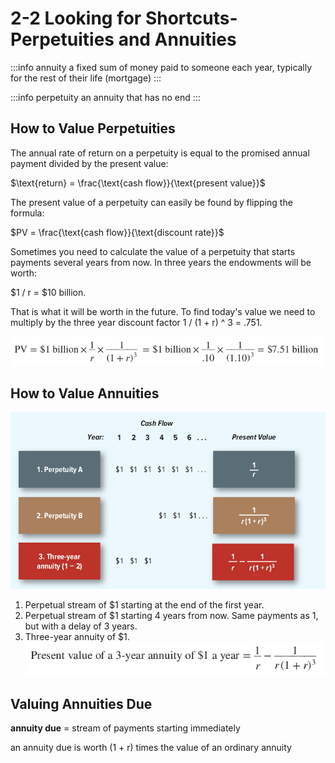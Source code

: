 # 2-2 Looking for Shortcuts-Perpetuities and Annuities

:::info annuity
a fixed sum of money paid to someone each year, typically for the rest of their life (mortgage)
:::

:::info perpetuity
an annuity that has no end
:::

## How to Value Perpetuities
The annual rate of return on a perpetuity is equal to the promised annual payment divided by the present value: 

$\text{return} = \frac{\text{cash flow}}{\text{present value}}$

The present value of a perpetuity can easily be found by flipping the formula:

$PV = \frac{\text{cash flow}}{\text{discount rate}}$

Sometimes you need to calculate the value of a perpetuity that starts payments several years from now. In three years the endowments will be worth:

$1 / r = $10 billion.

That is what it will be worth in the future. To find today's value we need to multiply by the three year discount factor 1 / (1 + r) ^ 3 = .751. 

![futurecheck](../../img/futurecheck.png)

## How to Value Annuities
![calculateannuity](../../img/annuity.png)

1. Perpetual stream of $1 starting at the end of the first year.
2. Perpetual stream of $1 starting 4 years from now. Same payments as 1, but with a delay of 3 years.
3. Three-year annuity of $1.
![3-yearannuity](../../img/3yearannuity.png)

## Valuing Annuities Due
**annuity due** = stream of payments starting immediately

an annuity due is worth (1 + r) times the value of an ordinary annuity
